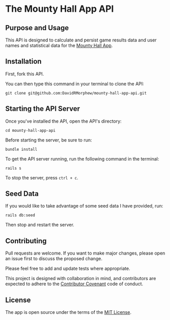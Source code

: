 # The Mounty Hall App API

## Purpose and Usage
This API is designed to calculate and persist game results data and user names and statistical data for the [Mounty Hall App](https://github.com/DavidRMorphew/mounty-hall-app-frontend).

## Installation

First, fork this API.

You can then type this command in your terminal to clone the API:

```
git clone git@github.com:DavidRMorphew/mounty-hall-app-api.git
```


## Starting the API Server

Once you've installed the API, open the API's directory:
```
cd mounty-hall-app-api
```
Before starting the server, be sure to run:
```
bundle install
```

To get the API server running, run the following command in the terminal:

```
rails s
```

To stop the server, press `ctrl + c`.

## Seed Data

If you would like to take advantage of some seed data I have provided, run:
```
rails db:seed 
``` 
Then stop and restart the server.

## Contributing

Pull requests are welcome. If you want to make major changes, please open an issue first to discuss the proposed change.

Please feel free to add and update tests where appropriate.

This project is designed with collaboration in mind, and contributors are expected to adhere to the [Contributor Covenant](https://www.contributor-covenant.org/) code of conduct.

## License
The app is open source under the terms of the [MIT License](https://github.com/DavidRMorphew/mounty-hall-app-api/blob/main/LICENSE.txt).